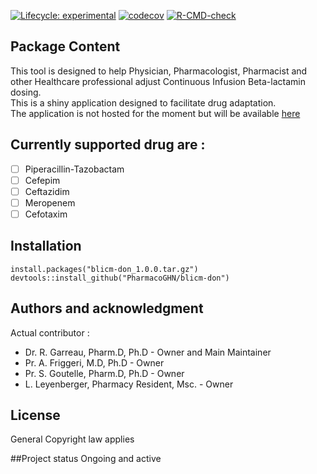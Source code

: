 <!-- badges: start -->
[![Lifecycle: experimental](https://img.shields.io/badge/lifecycle-experimental-orange.svg)](https://lifecycle.r-lib.org/articles/stages.html#experimental)
[![codecov](https://codecov.io/gh/PharmacoGHN/icuPtaPred/graph/badge.svg?token=KU5a47P0ek)](https://codecov.io/gh/PharmacoGHN/icuPtaPred)
[![R-CMD-check](https://github.com/PharmacoGHN/icuPtaPred/actions/workflows/R-CMD-check.yaml/badge.svg)](https://github.com/PharmacoGHN/icuPtaPred/actions/workflows/R-CMD-check.yaml)
<!-- badges: end -->
## Package Content  

This tool is designed to help Physician, Pharmacologist, Pharmacist and other Healthcare professional adjust Continuous Infusion Beta-lactamin dosing.  
This is a shiny application designed to facilitate drug adaptation.  
The application is not hosted for the moment but will be available [here]()  


## Currently supported drug are :

- [ ] Piperacillin-Tazobactam
- [ ] Cefepim
- [ ] Ceftazidim
- [ ] Meropenem
- [ ] Cefotaxim

## Installation

```
install.packages("blicm-don_1.0.0.tar.gz")  
devtools::install_github("PharmacoGHN/blicm-don")
```

## Authors and acknowledgment
Actual contributor :

   - Dr. R. Garreau, Pharm.D, Ph.D - Owner and Main Maintainer  
   - Pr. A. Friggeri, M.D, Ph.D - Owner  
   - Pr. S. Goutelle, Pharm.D, Ph.D - Owner  
   - L. Leyenberger, Pharmacy Resident, Msc. - Owner

## License
General Copyright law applies

##Project status
Ongoing and active
